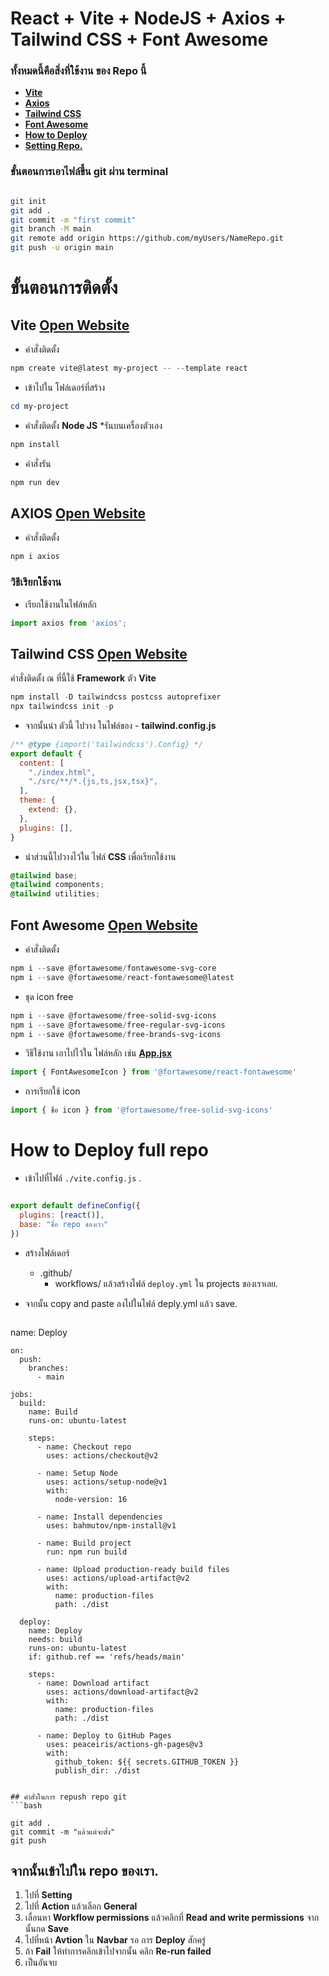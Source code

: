 # **React + Vite + NodeJS + Axios + Tailwind CSS + Font Awesome**
### ทั้งหมดนี้คือสิ่งที่ใช้งาน ของ Repo นี้
- **[Vite](https://github.com/DoNuTll40/snru-todolist-react?tab=readme-ov-file#vite-open-website)**
- **[Axios](https://github.com/DoNuTll40/snru-todolist-react?tab=readme-ov-file#axios-open-website)**
- **[Tailwind CSS](https://github.com/DoNuTll40/snru-todolist-react?tab=readme-ov-file#tailwind-css-open-website)**
- **[Font Awesome](https://github.com/DoNuTll40/snru-todolist-react?tab=readme-ov-file#font-awesome-open-website)**
- **[How to Deploy](https://github.com/DoNuTll40/snru-todolist-react?tab=readme-ov-file#how-to-deploy-full-repo)**
- **[Setting Repo.](https://github.com/DoNuTll40/snru-todolist-react?tab=readme-ov-file#%E0%B8%88%E0%B8%B2%E0%B8%81%E0%B8%99%E0%B8%B1%E0%B9%89%E0%B8%99%E0%B9%80%E0%B8%82%E0%B9%89%E0%B8%B2%E0%B9%84%E0%B8%9B%E0%B9%83%E0%B8%99-repo-%E0%B8%82%E0%B8%AD%E0%B8%87%E0%B9%80%E0%B8%A3%E0%B8%B2)**

### ขั้นตอนการเอาไฟล์ขึ้น git ผ่าน terminal

``` bash

git init
git add .
git commit -m "first commit"
git branch -M main
git remote add origin https://github.com/myUsers/NameRepo.git
git push -u origin main

```

# ขั้นตอนการติดตั้ง

## **Vite** [Open Website](https://vitejs.dev/)

- คำสั่งติดตั้ง

``` powershell
npm create vite@latest my-project -- --template react
```

- เข้าไปใน โฟล์เดอร์ที่สร้าง

``` powershell
cd my-project
```

- คำสั่งติดตั้ง **Node JS** *รันบนเครื่องตัวเอง

``` powershell
npm install
```

- คำสั่งรัน

``` powershell
npm run dev
```



## **AXIOS** [Open Website](https://axios-http.com/)

- คำสั่งติดตั้ง

``` powershell
npm i axios
```

### วิธีเรียกใช้งาน
- เรียกใช้งานในไฟล์หลัก

``` javascript
import axios from 'axios';
```

## **Tailwind CSS** [Open Website](https://tailwindcss.com/docs/installation)

คำสั่งติดตั้ง ณ ที่นี้ใช้ **Framework** ตัว **Vite**

``` powershell
npm install -D tailwindcss postcss autoprefixer
npx tailwindcss init -p
```

- จากนั้นนำ ตัวนี้ ไปวาง ในไฟล์ของ - **tailwind.config.js**

``` javascript
/** @type {import('tailwindcss').Config} */
export default {
  content: [
    "./index.html",
    "./src/**/*.{js,ts,jsx,tsx}",
  ],
  theme: {
    extend: {},
  },
  plugins: [],
} 
```

- นำส่วนนี้ไปวางไว้ใน ไฟล์ **CSS** เพื่อเรียกใช้งาน

``` css
@tailwind base;
@tailwind components;
@tailwind utilities;
```

## **Font Awesome** [Open Website](https://fontawesome.com/)

- คำสั่งติดตั้ง

``` powershell
npm i --save @fortawesome/fontawesome-svg-core
npm i --save @fortawesome/react-fontawesome@latest
```

- ชุด icon free

``` powershell
npm i --save @fortawesome/free-solid-svg-icons
npm i --save @fortawesome/free-regular-svg-icons
npm i --save @fortawesome/free-brands-svg-icons
```

- วิธีใช้งาน เอาไปไว้ใน ไฟล์หลัก เช่น **[App.jsx](./src/App.jsx)**

``` javascript
import { FontAwesomeIcon } from '@fortawesome/react-fontawesome'
```

- การเรียกใช้ icon

``` javascript
import { ชื่อ icon } from '@fortawesome/free-solid-svg-icons' 
```

# How to Deploy full repo

- เข้าไปที่ไฟล์ ```./vite.config.js``` . 

``` javascript

export default defineConfig({
  plugins: [react()],
  base: "ชื่อ repo ชองเรา"
})

```

- สร้างโฟล์เดอร์
  - .github/
    - workflows/ แล้วสร้างไฟล์  ```deploy.yml``` ใน projects ของเราเลย.

- จากนั้น copy and paste ลงไปในไฟล์ deply.yml แล้ว save.

  ``` yaml
name: Deploy

    on:
      push:
        branches:
          - main
    
    jobs:
      build:
        name: Build
        runs-on: ubuntu-latest
    
        steps:
          - name: Checkout repo
            uses: actions/checkout@v2
    
          - name: Setup Node
            uses: actions/setup-node@v1
            with:
              node-version: 16
    
          - name: Install dependencies
            uses: bahmutov/npm-install@v1
    
          - name: Build project
            run: npm run build
    
          - name: Upload production-ready build files
            uses: actions/upload-artifact@v2
            with:
              name: production-files
              path: ./dist
    
      deploy:
        name: Deploy
        needs: build
        runs-on: ubuntu-latest
        if: github.ref == 'refs/heads/main'
    
        steps:
          - name: Download artifact
            uses: actions/download-artifact@v2
            with:
              name: production-files
              path: ./dist
    
          - name: Deploy to GitHub Pages
            uses: peaceiris/actions-gh-pages@v3
            with:
              github_token: ${{ secrets.GITHUB_TOKEN }}
              publish_dir: ./dist
  ```

## คำสั่งในการ repush repo git
```bash

git add .
git commit -m "แล้วแต่จะตั้ง"
git push

```

## จากนั้นเข้าไปใน repo ของเรา.

1. ไปที่ **Setting**
1. ไปที่ **Action** แล้วเลือก **General**
1. เลื่อนหา **Workflow permissions** แล้วคลิกที่ **Read and write permissions** จากนั้นกด **Save**
1. ไปที่หน้า **Avtion** ใน **Navbar** รอ การ **Deploy** สักครู่ 
1. ถ้า **Fail** ให้ทำการคลิกเข้าไปจากนั้น คลิก **Re-run failed**
1. เป็นอันจบ

